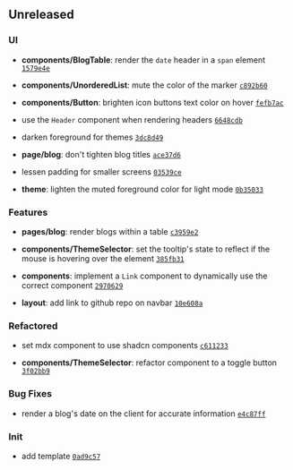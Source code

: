 ## Unreleased

### UI

- **components/BlogTable**: render the `date` header in a `span` element <code>[1579e4e](https://github.com/Norviah/portfolio.git/commit/1579e4e9280281c9f108060e00f9c4ebbdbf3af1)</code>

- **components/UnorderedList**: mute the color of the marker <code>[c892b60](https://github.com/Norviah/portfolio.git/commit/c892b603fbe48ee2c4857169a76e099700e6de00)</code>

- **components/Button**: brighten icon buttons text color on hover <code>[fefb7ac](https://github.com/Norviah/portfolio.git/commit/fefb7ac42fc5e594f9a6540a23967e8afc0b67f6)</code>

- use the `Header` component when rendering headers <code>[6648cdb](https://github.com/Norviah/portfolio.git/commit/6648cdb086b7e95ebaf340f5f8af9f2d5f6e75f1)</code>

- darken foreground for themes <code>[3dc8d49](https://github.com/Norviah/portfolio.git/commit/3dc8d4910f47b2631d30a2ce651d84da66d378dd)</code>

- **page/blog**: don't tighten blog titles <code>[ace37d6](https://github.com/Norviah/portfolio.git/commit/ace37d658b1455730d0cc1b7097b7ee70e12b31a)</code>

- lessen padding for smaller screens <code>[03539ce](https://github.com/Norviah/portfolio.git/commit/03539cea44d25877826b2e0a3721dfd14a401262)</code>

- **theme**: lighten the muted foreground color for light mode <code>[0b35033](https://github.com/Norviah/portfolio.git/commit/0b35033eeb0b429df90778040b9e4c7b859c1ae6)</code>

### Features

- **pages/blog**: render blogs within a table <code>[c3959e2](https://github.com/Norviah/portfolio.git/commit/c3959e20cd186e680e6b1a5209a0df6268b5ef3b)</code>

- **components/ThemeSelector**: set the tooltip's state to reflect if the mouse is hovering over the element <code>[385fb31](https://github.com/Norviah/portfolio.git/commit/385fb311b68343a0b0b1a2beee2fa63e94b7f945)</code>

- **components**: implement a `Link` component to dynamically use the correct component <code>[2970629](https://github.com/Norviah/portfolio.git/commit/2970629d5479566f49ebd3d9233e3991b6aa22ad)</code>

- **layout**: add link to github repo on navbar <code>[10e608a](https://github.com/Norviah/portfolio.git/commit/10e608a69c61944580320c2d476fd939406a78b3)</code>

### Refactored

- set mdx component to use shadcn components <code>[c611233](https://github.com/Norviah/portfolio.git/commit/c611233361416fc8b034d7083d1b013d8a771381)</code>

- **components/ThemeSelector**: refactor component to a toggle button <code>[3f02bb9](https://github.com/Norviah/portfolio.git/commit/3f02bb90c4a7751d68ef6a8160a899bdfa9719d2)</code>

### Bug Fixes

- render a blog's date on the client for accurate information <code>[e4c87ff](https://github.com/Norviah/portfolio.git/commit/e4c87ff0fa8f6e501484cd71f3385975ea5108c5)</code>

### Init

- add template <code>[0ad9c57](https://github.com/Norviah/portfolio.git/commit/0ad9c575ba3e07de2d8c78b54b27ca43f8e7c657)</code>